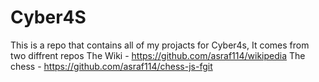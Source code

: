 # Cyber4S

This is a repo that contains all of my projacts for Cyber4s,
It comes from two diffrent repos
The Wiki - https://github.com/asraf114/wikipedia
The chess - https://github.com/asraf114/chess-js-fgit
